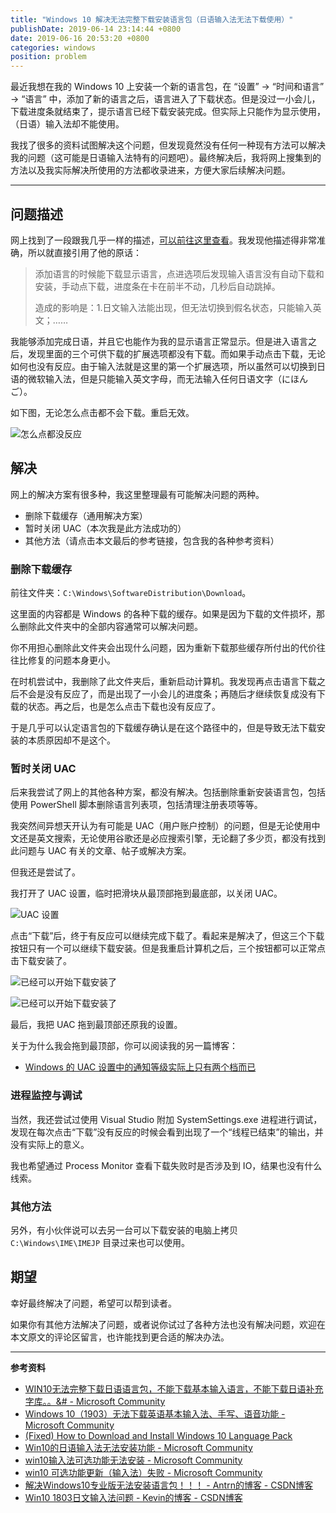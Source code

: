```yaml
---
title: "Windows 10 解决无法完整下载安装语言包（日语输入法无法下载使用）"
publishDate: 2019-06-14 23:14:44 +0800
date: 2019-06-16 20:53:20 +0800
categories: windows
position: problem
---
```


最近我想在我的 Windows 10 上安装一个新的语言包，在 “设置” -> “时间和语言” -> “语言” 中，添加了新的语言之后，语言进入了下载状态。但是没过一小会儿，下载进度条就结束了，提示语言已经下载安装完成。但实际上只能作为显示使用，（日语）输入法却不能使用。

我找了很多的资料试图解决这个问题，但发现竟然没有任何一种现有方法可以解决我的问题（这可能是日语输入法特有的问题吧）。最终解决后，我将网上搜集到的方法以及我实际解决所使用的方法都收录进来，方便大家后续解决问题。

---

<div id="toc"></div>

## 问题描述

网上找到了一段跟我几乎一样的描述，[可以前往这里查看](https://answers.microsoft.com/zh-hans/windows/forum/all/win10%E6%97%A0%E6%B3%95%E5%AE%8C%E6%95%B4%E4%B8%8B/22663fe8-5fd8-402d-bcc8-b4ce0c2e38b0)。我发现他描述得非常准确，所以就直接引用了他的原话：

> 添加语言的时候能下载显示语言，点进选项后发现输入语言没有自动下载和安装，手动点下载，进度条在卡在前半不动，几秒后自动跳掉。
> 
> 造成的影响是：1.日文输入法能出现，但无法切换到假名状态，只能输入英文；……

我能够添加完成日语，并且它也能作为我的显示语言正常显示。但是进入语言之后，发现里面的三个可供下载的扩展选项都没有下载。而如果手动点击下载，无论如何也没有反应。由于输入法就是这里的第一个扩展选项，所以虽然可以切换到日语的微软输入法，但是只能输入英文字母，而无法输入任何日语文字（にほんご）。

如下图，无论怎么点击都不会下载。重启无效。

![怎么点都没反应](/static/posts/2019-06-14-22-05-03.png)

## 解决

网上的解决方案有很多种，我这里整理最有可能解决问题的两种。

- 删除下载缓存（通用解决方案）
- 暂时关闭 UAC（本次我是此方法成功的）
- 其他方法（请点击本文最后的参考链接，包含我的各种参考资料）

### 删除下载缓存

前往文件夹：`C:\Windows\SoftwareDistribution\Download`。

这里面的内容都是 Windows 的各种下载的缓存。如果是因为下载的文件损坏，那么删除此文件夹中的全部内容通常可以解决问题。

你不用担心删除此文件夹会出现什么问题，因为重新下载那些缓存所付出的代价往往比修复的问题本身更小。

在时机尝试中，我删除了此文件夹后，重新启动计算机。我发现再点击语言下载之后不会是没有反应了，而是出现了一小会儿的进度条；再随后才继续恢复成没有下载的状态。再之后，也是怎么点击下载也没有反应了。

于是几乎可以认定语言包的下载缓存确认是在这个路径中的，但是导致无法下载安装的本质原因却不是这个。

### 暂时关闭 UAC

后来我尝试了网上的其他各种方案，都没有解决。包括删除重新安装语言包，包括使用 PowerShell 脚本删除语言列表项，包括清理注册表项等等。

我突然间异想天开认为有可能是 UAC（用户账户控制）的问题，但是无论使用中文还是英文搜索，无论使用谷歌还是必应搜索引擎，无论翻了多少页，都没有找到此问题与 UAC 有关的文章、帖子或解决方案。

但我还是尝试了。

我打开了 UAC 设置，临时把滑块从最顶部拖到最底部，以关闭 UAC。

![UAC 设置](/static/posts/2019-06-14-23-09-00.png)

点击“下载”后，终于有反应可以继续完成下载了。看起来是解决了，但这三个下载按钮只有一个可以继续下载安装。但是我重启计算机之后，三个按钮都可以正常点击下载安装了。

![已经可以开始下载安装了](/static/posts/2019-06-14-22-05-23.png)

![已经可以开始下载安装了](/static/posts/2019-06-14-22-05-34.png)

最后，我把 UAC 拖到最顶部还原我的设置。

关于为什么我会拖到最顶部，你可以阅读我的另一篇博客：

- [Windows 的 UAC 设置中的通知等级实际上只有两个档而已](/post/there-are-only-two-settings-for-the-uac-slider)

### 进程监控与调试

当然，我还尝试过使用 Visual Studio 附加 SystemSettings.exe 进程进行调试，发现在每次点击“下载”没有反应的时候会看到出现了一个“线程已结束”的输出，并没有实际上的意义。

我也希望通过 Process Monitor 查看下载失败时是否涉及到 IO，结果也没有什么线索。

### 其他方法

另外，有小伙伴说可以去另一台可以下载安装的电脑上拷贝 `C:\Windows\IME\IMEJP` 目录过来也可以使用。

## 期望

幸好最终解决了问题，希望可以帮到读者。

如果你有其他方法解决了问题，或者说你试过了各种方法也没有解决问题，欢迎在本文原文的评论区留言，也许能找到更合适的解决办法。

---

**参考资料**

- [WIN10无法完整下载日语语言包，不能下载基本输入语言，不能下载日语补充字库。。&# - Microsoft Community](https://answers.microsoft.com/zh-hans/windows/forum/all/win10%E6%97%A0%E6%B3%95%E5%AE%8C%E6%95%B4%E4%B8%8B/22663fe8-5fd8-402d-bcc8-b4ce0c2e38b0)
- [Windows 10（1903）无法下载英语基本输入法、手写、语音功能 - Microsoft Community](https://answers.microsoft.com/zh-hans/windows/forum/all/windows/c5d81b0f-a223-4fad-bb63-df6e82f91a26)
- [(Fixed) How to Download and Install Windows 10 Language Pack](https://www.jihosoft.com/tips/download-install-windows-10-language-pack.html)
- [Win10的日语输入法无法安装功能 - Microsoft Community](https://answers.microsoft.com/zh-hans/windows/forum/all/win10%E7%9A%84%E6%97%A5%E8%AF%AD%E8%BE%93%E5%85%A5/846ee4e4-0f15-4431-9faa-b4e170230c4b)
- [win10输入法可选功能无法安装 - Microsoft Community](https://answers.microsoft.com/zh-hans/windows/forum/all/win10%E8%BE%93%E5%85%A5%E6%B3%95%E5%8F%AF%E9%80%89/89f90932-bab3-49e3-b74a-afe272f17461)
- [win10 可选功能更新（输入法）失败 - Microsoft Community](https://answers.microsoft.com/zh-hans/windows/forum/all/win10/9ae722f4-0c8e-4864-a4e7-018bf478bc87)
- [解决Windows10专业版无法安装语言包！！！ - Antrn的博客 - CSDN博客](https://blog.csdn.net/qq_38232598/article/details/80687009)
- [Win10 1803日文输入法问题 - Kevin的博客 - CSDN博客](https://blog.csdn.net/yinghua12a/article/details/81105287)
